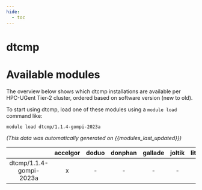 ```yaml
---
hide:
  - toc
---
```


dtcmp
=====

# Available modules


The overview below shows which dtcmp installations are available per HPC-UGent Tier-2 cluster, ordered based on software version (new to old).

To start using dtcmp, load one of these modules using a `module load` command like:

```shell
module load dtcmp/1.1.4-gompi-2023a
```

*(This data was automatically generated on {{modules_last_updated}})*  

| |accelgor|doduo|donphan|gallade|joltik|litleo|shinx|
| :---: | :---: | :---: | :---: | :---: | :---: | :---: | :---: |
|dtcmp/1.1.4-gompi-2023a|x|-|-|-|-|-|-|
